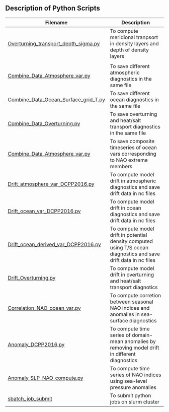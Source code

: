 ## Description of Python Scripts

| Filename | Description |
| --- | --- |
| [Overturning_transport_depth_sigma.py](./Overturning_transport_depth_sigma.py) | To compute meridional tranpsort in density layers and depth of density layers |
| | | 
| [Combine_Data_Atmosphere_var.py](./Combine_Files/Combine_Data_Atmosphere_var.py) | To save different atmospheric diagnostics in the same file |
| [Combine_Data_Ocean_Surface_grid_T.py](./Combine_Files/Combine_Data_Ocean_Surface_grid_T.py) | To save different ocean diagnostics in the same file |
| [Combine_Data_Overturning.py](./Combine_Files/Combine_Data_Overturning.py) | To save overturning and heat/salt transport diagnostics in the same file |
| [Combine_Data_Atmosphere_var.py](./Combine_Files/Combine_Data_Atmosphere_var.py) | To save composite timeseries of ocean vars corresponding to NAO extreme members |
| [Drift_atmosphere_var_DCPP2016.py](./Drift_Calculation_Model/Drift_atmosphere_var_DCPP2016.py) | To compute model drift in atmospheric diagnostics and save drift data in nc files | 
| [Drift_ocean_var_DCPP2016.py](./Drift_ocean_var_DCPP2016.py) | To compute model drift in ocean diagnostics and save drift data in nc files |
| [Drift_ocean_derived_var_DCPP2016.py](./Drift_Calculation_Model/Drift_ocean_derived_var_DCPP2016.py) | To compute model drift in potential density computed using T/S ocean diagnostics and save drift data in nc files |
| [Drift_Overturning.py](./Drift_Calculation_Model/Drift_Overturning.py) | To compute model drift in overturning and heat/salt transport diagnotics |
| [Correlation_NAO_ocean_var.py](./Correlation_NAO_ocean_var.py) | To compute corretion between seasonal NAO indices and anomalies in sea-surface diagnostics |
| [Anomaly_DCPP2016.py](./Anomaly_DCPP2016.py) | To compute time series of domain-mean anomalies by removing model drift in different diagnostics | 
| [Anomaly_SLP_NAO_compute.py](./Anomaly_SLP_NAO_compute.py) | To compute time series of NAO indices using sea-level pressure anomalies |
| [sbatch_job_submit](./sbatch_job_submit) | To submit python jobs on slurm cluster | 
